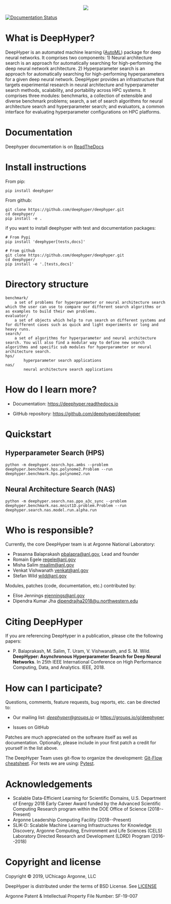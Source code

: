 <p align="center">
<img src="docs/_static/logo/medium.png">
</p>

[![Documentation Status](https://readthedocs.org/projects/deephyper/badge/?version=latest)](https://deephyper.readthedocs.io/en/latest/?badge=latest)

# What is DeepHyper?

DeepHyper is an automated machine learning ([AutoML](https://en.wikipedia.org/wiki/Automated_machine_learning)) package for deep neural networks. It comprises two components: 1) Neural architecture search is an approach for automatically searching for high-performing the deep neural network 
architecture. 2) Hyperparameter search is an approach for automatically searching for high-performing hyperparameters for a given deep neural network. DeepHyper provides an infrastructure that targets experimental research in neural architecture 
and hyperparameter search methods, scalability, and portability across HPC systems. It comprises three modules: 
benchmarks, a collection of extensible and diverse benchmark problems;
search, a set of search algorithms for neural architecture search and hyperparameter search; 
and evaluators, a common interface for evaluating hyperparameter configurations
on HPC platforms.

# Documentation

Deephyper documentation is on [ReadTheDocs](https://deephyper.readthedocs.io)

# Install instructions

From pip:
```
pip install deephyper
```

From github:
```
git clone https://github.com/deephyper/deephyper.git
cd deephyper/
pip install -e .
```

if you want to install deephyper with test and documentation packages:
```
# From Pypi
pip install 'deephyper[tests,docs]'

# From github
git clone https://github.com/deephyper/deephyper.git
cd deephyper/
pip install -e '.[tests,docs]'
```

# Directory structure

```
benchmark/
    a set of problems for hyperparameter or neural architecture search which the user can use to compare our different search algorithms or as examples to build their own problems.
evaluator/
    a set of objects which help to run search on different systems and for different cases such as quick and light experiments or long and heavy runs.
search/
    a set of algorithms for hyperparameter and neural architecture search. You will also find a modular way to define new search algorithms and specific sub modules for hyperparameter or neural architecture search.
hps/
        hyperparameter search applications
nas/
        neural architecture search applications
```


# How do I learn more?

* Documentation: https://deephyper.readthedocs.io

* GitHub repository: https://github.com/deephyper/deephyper

# Quickstart

## Hyperparameter Search (HPS)
```
python -m deephyper.search.hps.ambs --problem deephyper.benchmark.hps.polynome2.Problem --run deephyper.benchmark.hps.polynome2.run
```

## Neural Architecture Search (NAS)
```
python -m deephyper.search.nas.ppo_a3c_sync --problem deephyper.benchmark.nas.mnist1D.problem.Problem --run deephyper.search.nas.model.run.alpha.run
```

# Who is responsible?

Currently, the core DeepHyper team is at Argonne National Laboratory:

* Prasanna Balaprakash <pbalapra@anl.gov>, Lead and founder
* Romain Egele <regele@anl.gov>
* Misha Salim <msalim@anl.gov>
* Venkat Vishwanath <venkat@anl.gov>
* Stefan Wild <wild@anl.gov>

Modules, patches (code, documentation, etc.) contributed by:

* Elise Jennings <ejennings@anl.gov>
* Dipendra Kumar Jha <dipendrajha2018@u.northwestern.edu>


# Citing DeepHyper

If you are referencing DeepHyper in a publication, please cite the following papers:

 * P. Balaprakash, M. Salim, T. Uram, V. Vishwanath, and S. M. Wild. **DeepHyper: Asynchronous Hyperparameter Search for Deep Neural Networks**. 
    In 25th IEEE International Conference on High Performance Computing, Data, and Analytics. IEEE, 2018. 
 <!-- * R. Egele, D. Jha, P. Balaprakash, M. Salim, V. Vishwanath, and S. M. Wild. **Scalable Reinforcement-Learning-Based Neural Architecture Search for Scientific and Engineering Applications**. In 34th International Conference on High Performance Computing, 2019. -->

# How can I participate?

Questions, comments, feature requests, bug reports, etc. can be directed to:

* Our mailing list: *deephyper@groups.io* or https://groups.io/g/deephyper

* Issues on GitHub

Patches are much appreciated on the software itself as well as documentation.
Optionally, please include in your first patch a credit for yourself in the
list above.

The DeepHyper Team uses git-flow to organize the development: [Git-Flow cheatsheet](https://danielkummer.github.io/git-flow-cheatsheet/). For tests we are using: [Pytest](https://docs.pytest.org/en/latest/).

# Acknowledgements

* Scalable Data-Efficient Learning for Scientific Domains, U.S. Department of Energy 2018 Early Career Award funded by the Advanced Scientific Computing Research program within the DOE Office of Science (2018--Present)
* Argonne Leadership Computing Facility (2018--Present)
* SLIK-D: Scalable Machine Learning Infrastructures for Knowledge Discovery, Argonne Computing, Environment and Life Sciences (CELS) Laboratory Directed Research and Development (LDRD) Program (2016--2018)

# Copyright and license

Copyright © 2019, UChicago Argonne, LLC

DeepHyper is distributed under the terms of BSD License. See [LICENSE](https://github.com/deephyper/deephyper/blob/master/LICENSE.md)

Argonne Patent & Intellectual Property File Number: SF-19-007

